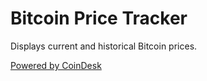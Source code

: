 # Bitcoin Price Tracker

Displays current and historical Bitcoin prices.

[Powered by CoinDesk](https://www.coindesk.com/price/bitcoin)